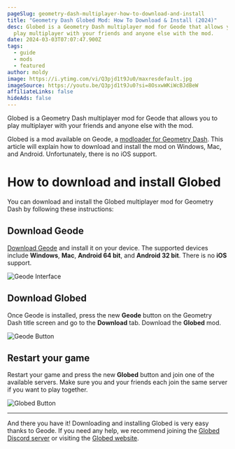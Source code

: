 ```yaml
---
pageSlug: geometry-dash-multiplayer-how-to-download-and-install
title: "Geometry Dash Globed Mod: How To Download & Install (2024)"
desc: Globed is a Geometry Dash multiplayer mod for Geode that allows you to
  play multiplayer with your friends and anyone else with the mod.
date: 2024-03-03T07:07:47.900Z
tags:
  - guide
  - mods
  - featured
author: moldy
image: https://i.ytimg.com/vi/Q3pjd1t9Ju0/maxresdefault.jpg
imageSource: https://youtu.be/Q3pjd1t9Ju0?si=8OsxwWKiWcBJdBeW
affiliateLinks: false
hideAds: false
---
```

Globed is a Geometry Dash multiplayer mod for Geode that allows you to play multiplayer with your friends and anyone else with the mod.

Globed is a mod available on Geode, a [modloader for Geometry Dash](/posts/5-must-have-geometry-dash-mods-that-you-need-right-now/). This article will explain how to download and install the mod on Windows, Mac, and Android. Unfortunately, there is no iOS support.

# How to download and install Globed

You can download and install the Globed multiplayer mod for Geometry Dash by following these instructions:

## Download Geode

[Download Geode](https://geode-sdk.org/install/) and install it on your device. The supported devices include **Windows**, **Mac**, **Android 64 bit**, and **Android 32 bit**. There is no **iOS** support.

![Geode Interface](https://i.imgur.com/uX7Yyem.png)

## Download Globed

Once Geode is installed, press the new **Geode** button on the Geometry Dash title screen and go to the **Download** tab. Download the **Globed** mod.

![Geode Button](https://i.imgur.com/4uVOUd8.png)

## Restart your game

Restart your game and press the new **Globed** button and join one of the available servers. Make sure you and your friends each join the same server if you want to play together.

![Globed Button](https://i.imgur.com/0bFaNKT.png)

---

And there you have it! Downloading and installing Globed is very easy thanks to Geode. If you need any help, we recommend joining the [Globed Discord server](https://discord.gg/globed) or visiting the [Globed website](https://globed.dev/).
